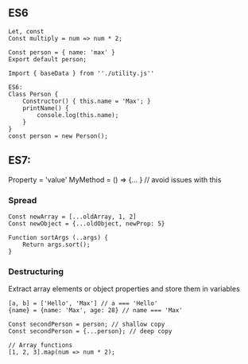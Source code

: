 ## ES6
```shell script
Let, const
Const multiply = num => num * 2;

Const person = { name: 'max' }
Export default person;

Import { baseData } from ''./utility.js''

ES6:
Class Person {
	Constructor() { this.name = 'Max'; }
	printName() {
		console.log(this.name);
	}
}
const person = new Person(); 
```



## ES7:

Property = 'value'
MyMethod = () => {… } // avoid issues with this

### Spread
```shell script
Const newArray = [...oldArray, 1, 2]
Const newObject = {...oldObject, newProp: 5}

Function sortArgs (..args) {
	Return args.sort();
}
```


### Destructuring
Extract array elements or object properties and store them in variables
```shell script
[a, b] = ['Hello', 'Max'] // a === 'Hello'
{name} = {name: 'Max', age: 28} // name === 'Max'

Const secondPerson = person; // shallow copy
Const secondPerson = {...person}; // deep copy

// Array functions
[1, 2, 3].map(num => num * 2);
```






